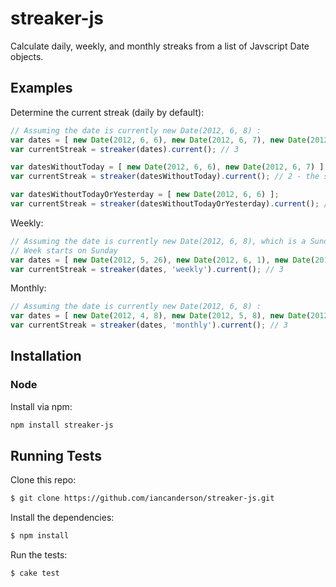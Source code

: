 streaker-js
===========

Calculate daily, weekly, and monthly streaks from a list of Javscript Date objects.

Examples
--------

Determine the current streak (daily by default):

``` javascript
// Assuming the date is currently new Date(2012, 6, 8) :
var dates = [ new Date(2012, 6, 6), new Date(2012, 6, 7), new Date(2012, 6, 8) ];
var currentStreak = streaker(dates).current(); // 3

var datesWithoutToday = [ new Date(2012, 6, 6), new Date(2012, 6, 7) ];
var currentStreak = streaker(datesWithoutToday).current(); // 2 - the streak isn't broken until the end of the day

var datesWithoutTodayOrYesterday = [ new Date(2012, 6, 6) ];
var currentStreak = streaker(datesWithoutTodayOrYesterday).current(); // 0 - the streak is broken as of today
```

Weekly:

``` javascript
// Assuming the date is currently new Date(2012, 6, 8), which is a Sunday :
// Week starts on Sunday
var dates = [ new Date(2012, 5, 26), new Date(2012, 6, 1), new Date(2012, 6, 8) ];
var currentStreak = streaker(dates, 'weekly').current(); // 3
```

Monthly:

``` javascript
// Assuming the date is currently new Date(2012, 6, 8) :
var dates = [ new Date(2012, 4, 8), new Date(2012, 5, 8), new Date(2012, 6, 8) ];
var currentStreak = streaker(dates, 'monthly').current(); // 3
```

Installation
------------

### Node

Install via npm:

``` bash
npm install streaker-js
```

Running Tests
-------------

Clone this repo:

``` bash
$ git clone https://github.com/iancanderson/streaker-js.git
```

Install the dependencies:

``` bash
$ npm install
```

Run the tests:

``` bash
$ cake test
```

